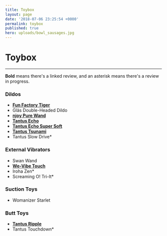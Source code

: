 ```yaml
---
title: Toybox
layout: page
date: '2018-07-06 23:25:54 +0000'
permalink: toybox
published: true
hero: uploads/bowl_sausages.jpg
---
```


# Toybox

---

**Bold** means there's a linked review, and an asterisk means there's a review in progress.

### Dildos

- [**Fun Factory Tiger**](https://www.solochro.me/posts/fun-factory-tiger)
- Gläs Double-Headed Dildo
- [**njoy Pure Wand**](https://www.solochro.me/posts/njoy-pure-wand)
- [**Tantus Echo**](https://www.solochro.me/posts/tantus-echo)
- [**Tantus Echo Super Soft**](https://www.solochro.me/posts/tantus-echo)
- [**Tantus Tsunami**](https://www.solochro.me/posts/tantus-tsunami)
- Tantus Slow Drive*

### External Vibrators
- Swan Wand
- [**We-Vibe Touch**](https://www.solochro.me/posts/we-vibe-touch)
- Iroha Zen*
- Screaming O! Tri-It*

### Suction Toys
- Womanizer Starlet

### Butt Toys
- [**Tantus Ripple**](http://www.solochro.me/posts/tantus-ripple)
- Tantus Touchdown*
